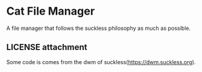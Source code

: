 # Cat File Manager
A file manager that follows the suckless philosophy as much as possible.

## LICENSE attachment
Some code is comes from the dwm of suckless(https://dwm.suckless.org).
